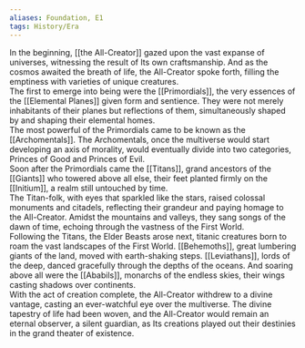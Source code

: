 ```yaml
---
aliases: Foundation, E1
tags: History/Era
---
```

In the beginning, [[the All-Creator]] gazed upon the vast expanse of universes, witnessing the result of Its own craftsmanship. And as the cosmos awaited the breath of life, the All-Creator spoke forth, filling the emptiness with varieties of unique creatures.<br>
The first to emerge into being were the [[Primordials]], the very essences of the [[Elemental Planes]] given form and sentience. They were not merely inhabitants of their planes but reflections of them, simultaneously shaped by and shaping their elemental homes.<br>
The most powerful of the Primordials came to be known as the [[Archomentals]]. The Archomentals, once the multiverse would start developing an axis of morality, would eventually divide into two categories, Princes of Good and Princes of Evil.<br>
Soon after the Primordials came the [[Titans]], grand ancestors of the [[Giants]] who towered above all else, their feet planted firmly on the [[Initium]], a realm still untouched by time.<br>
The Titan-folk, with eyes that sparkled like the stars, raised colossal monuments and citadels, reflecting their grandeur and paying homage to the All-Creator. Amidst the mountains and valleys, they sang songs of the dawn of time, echoing through the vastness of the First World.<br>
Following the Titans, the Elder Beasts arose next, titanic creatures born to roam the vast landscapes of the First World. [[Behemoths]], great lumbering giants of the land, moved with earth-shaking steps. [[Leviathans]], lords of the deep, danced gracefully through the depths of the oceans. And soaring above all were the [[Ababils]], monarchs of the endless skies, their wings casting shadows over continents.<br>
With the act of creation complete, the All-Creator withdrew to a divine vantage, casting an ever-watchful eye over the multiverse. The divine tapestry of life had been woven, and the All-Creator would remain an eternal observer, a silent guardian, as Its creations played out their destinies in the grand theater of existence.